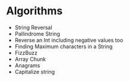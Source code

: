 # Algorithms

* String Reversal
* Pallindrome String
* Reverse an Int including negative values too
* Finding Maximum characters in a String
* FizzBuzz
* Array Chunk
* Anagrams
* Capitalize string
